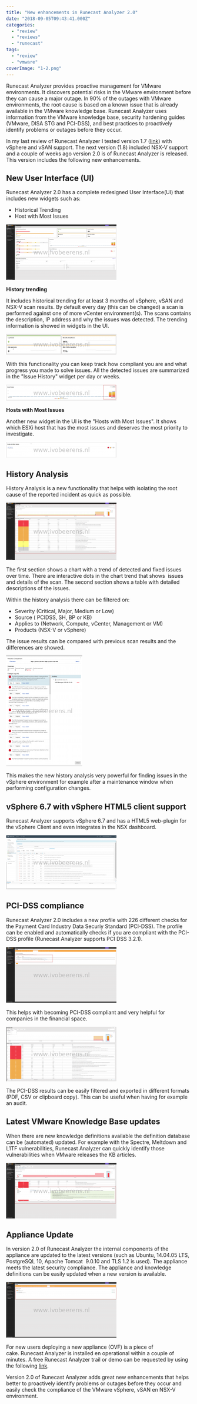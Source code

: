 ```yaml
---
title: "New enhancements in Runecast Analyzer 2.0"
date: "2018-09-05T09:43:41.000Z"
categories: 
  - "review"
  - "reviews"
  - "runecast"
tags: 
  - "review"
  - "vmware"
coverImage: "1-2.png"
---
```


Runecast Analyzer provides proactive management for VMware environments. It discovers potential risks in the VMware environment before they can cause a major outage. In 90% of the outages with VMware environments, the root cause is based on a known issue that is already available in the VMware knowledge base. Runecast Analyzer uses information from the VMware knowledge base, security hardening guides (VMware, DISA STG and PCI-DSS), and best practices to proactively identify problems or outages before they occur.

In my last review of Runecast Analyzer I tested version 1.7 ([link](https://www.ivobeerens.nl/2018/02/27/proactively-manage-vsphere-environment-runecast-analyzer/)) with vSphere and vSAN support. The next version (1.8) included NSX-V support and a couple of weeks ago version 2.0 is of Runecast Analyzer is released. This version includes the following new enhancements.

## **New User Interface (UI)**

Runecast Analyzer 2.0 has a complete redesigned User Interface(UI) that includes new widgets such as:

- Historical Trending
- Host with Most Issues

[![](images/1-1-300x151.png)](https://www.ivobeerens.nl/wp-content/uploads/2018/09/1-1.png)

**History trending**

It includes historical trending for at least 3 months of vSphere, vSAN and NSX-V scan results. By default every day (this can be changed) a scan is performed against one of more vCenter environment(s). The scans contains the description, IP address and why the issues was detected. The trending information is showed in widgets in the UI.

[![](images/trending-300x56.png)](https://www.ivobeerens.nl/wp-content/uploads/2018/09/trending.png)

With this functionality you can keep track how compliant you are and what progress you made to solve issues. All the detected issues are summarized in the "Issue History" widget per day or weeks.

[![](images/issue-history-300x43.png)](https://www.ivobeerens.nl/wp-content/uploads/2018/09/issue-history.png)

**Hosts with Most Issues**

Another new widget in the UI is the "Hosts with Most Issues". It shows which ESXi host that has the most issues and deserves the most priority to investigate.

[![](images/hostwithmostissues-300x42.png)](https://www.ivobeerens.nl/wp-content/uploads/2018/09/hostwithmostissues.png)

## History Analysis

History Analysis is a new functionality that helps with isolating the root cause of the reported incident as quick as possible.

[![](images/issues-300x156.png)](https://www.ivobeerens.nl/wp-content/uploads/2018/09/issues.png)

The first section shows a chart with a trend of detected and fixed issues over time. There are interactive dots in the chart trend that shows  issues and details of the scan. The second section shows a table with detailed descriptions of the issues.

Within the history analysis there can be filtered on:

- Severity (Critical, Major, Medium or Low)
- Source ( PCIDSS, SH, BP or KB)
- Applies to (Network, Compute, vCenter, Management or VM)
- Products (NSX-V or vSphere)

The issue results can be compared with previous scan results and the differences are showed.

[![](images/compare-207x300.png)](https://www.ivobeerens.nl/wp-content/uploads/2018/09/compare.png)

This makes the new history analysis very powerful for finding issues in the vSphere environment for example after a maintenance window when performing configuration changes.

## **vSphere 6.7 with vSphere HTML5 client support**

Runecast Analyzer supports vSphere 6.7 and has a HTML5 web-plugin for the vSphere Client and even integrates in the NSX dashboard.

[![](images/vsphere-client-1-300x147.png)](https://www.ivobeerens.nl/wp-content/uploads/2018/09/vsphere-client-1.png)

## **PCI-DSS compliance** 

Runecast Analyzer 2.0 includes a new profile with 226 different checks for the Payment Card Industry Data Securiy Standard (PCI-DSS). The profile can be enabled and automatically checks if you are compliant with the PCI-DSS profile (Runecast Analyzer supports PCI DSS 3.2.1).

[![](images/Security-300x152.png)](https://www.ivobeerens.nl/wp-content/uploads/2018/09/Security.png)

This helps with becoming PCI-DSS compliant and very helpful for companies in the financial space.

[![](images/pci-dss-300x148.png)](https://www.ivobeerens.nl/wp-content/uploads/2018/09/pci-dss.png)

The PCI-DSS results can be easily filtered and exported in different formats (PDF, CSV or clipboard copy). This can be useful when having for example an audit.

## **Latest VMware Knowledge Base updates**

When there are new knowledge definitions available the definition database can be (automated) updated. For example with the Spectre, Meltdown and L1TF vulnerabilities, Runecast Analyzer can quickly identify those vulnerabilities when VMware releases the KB articles.

[![](images/L1-Terminak-Fault-300x151.png)](https://www.ivobeerens.nl/wp-content/uploads/2018/09/L1-Terminak-Fault.png)

## **Appliance Update**

In version 2.0 of Runecast Analyzer the internal components of the appliance are updated to the latest versions (such as Ubuntu, 14.04.05 LTS, PostgreSQL 10, Apache Tomcat  9.0.10 and TLS 1.2 is used). The appliance meets the latest security compliance. The appliance and knowledge definitions can be easily updated when a new version is available.

[![](images/update-300x151.png)](https://www.ivobeerens.nl/wp-content/uploads/2018/09/update.png)

For new users deploying a new appliance (OVF) is a piece of cake. Runecast Analyzer is installed en operational within a couple of minutes. A free Runecast Analyzer trail or demo can be requested by using the following [link](https://www.runecast.com/).

Version 2.0 of Runecast Analyzer adds great new enhancements that helps better to proactively identify problems or outages before they occur and easily check the compliance of the VMware vSphere, vSAN en NSX-V environment.
